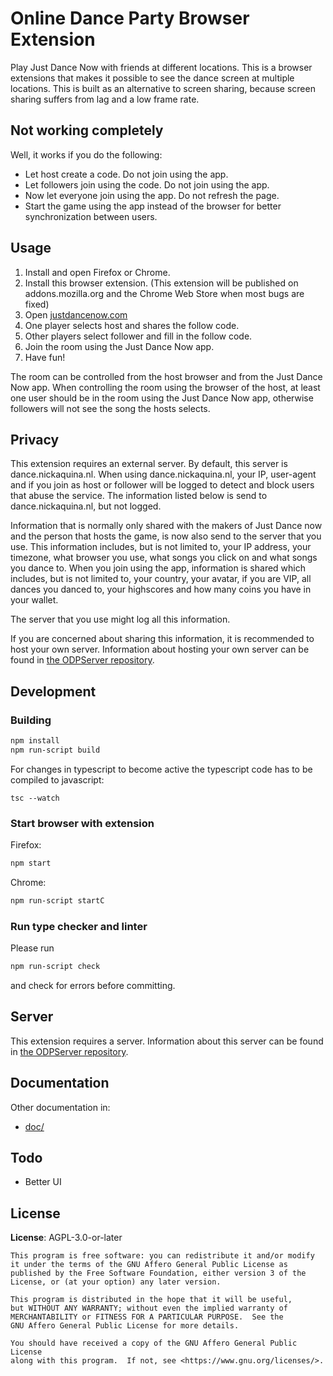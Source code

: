 # Online Dance Party Browser Extension

Play Just Dance Now with friends at different locations. This is a browser extensions that makes it
possible to see the dance screen at multiple locations. This is built as an alternative to screen
sharing, because screen sharing suffers from lag and a low frame rate.

## Not working completely
Well, it works if you do the following:
* Let host create a code. Do not join using the app.
* Let followers join using the code. Do not join using the app.
* Now let everyone join using the app. Do not refresh the page.
* Start the game using the app instead of the browser for better synchronization between users.

## Usage

1. Install and open Firefox or Chrome.
2. Install this browser extension. (This extension will be published on addons.mozilla.org and
   the Chrome Web Store when most bugs are fixed)
3. Open [justdancenow.com](https://justdancenow.com)
4. One player selects host and shares the follow code.
5. Other players select follower and fill in the follow code.
6. Join the room using the Just Dance Now app.
7. Have fun!

The room can be controlled from the host browser and from the Just Dance Now app. When controlling
the room using the browser of the host, at least one user should be in the room using the Just Dance
Now app, otherwise followers will not see the song the hosts selects.

## Privacy

This extension requires an external server. By default, this server is dance.nickaquina.nl. When
using dance.nickaquina.nl, your IP, user-agent and if you join as host or follower will be logged to
detect and block users that abuse the service. The information listed below is send to
dance.nickaquina.nl, but not logged.

Information that is normally only shared with the makers of Just Dance now and the person that hosts
the game, is now also send to the server that you use. This information includes, but is not limited
to, your IP address, your timezone, what browser you use, what songs you click on and what songs you
dance to. When you join using the app, information is shared which includes, but is not limited to,
your country, your avatar, if you are VIP, all dances you danced to, your highscores and how many
coins you have in your wallet.

The server that you use might log all this information.

If you are concerned about sharing this information, it is recommended to host your own server.
Information about hosting your own server can be found in
[the ODPServer repository](https://github.com/fantostisch/ODPServer).

## Development

### Building

```sh
npm install
npm run-script build
```

For changes in typescript to become active the typescript code has to be compiled to javascript:

```
tsc --watch
```

### Start browser with extension

Firefox:

```sh
npm start
```

Chrome:

```sh
npm run-script startC
```

### Run type checker and linter

Please run

```sh
npm run-script check
```

and check for errors before committing.

## Server

This extension requires a server. Information about this server can be found in
[the ODPServer repository](https://github.com/fantostisch/ODPServer).

## Documentation

Other documentation in:

* [doc/](doc/)

## Todo

* Better UI

## License

**License**:  AGPL-3.0-or-later

```
This program is free software: you can redistribute it and/or modify
it under the terms of the GNU Affero General Public License as
published by the Free Software Foundation, either version 3 of the
License, or (at your option) any later version.

This program is distributed in the hope that it will be useful,
but WITHOUT ANY WARRANTY; without even the implied warranty of
MERCHANTABILITY or FITNESS FOR A PARTICULAR PURPOSE.  See the
GNU Affero General Public License for more details.

You should have received a copy of the GNU Affero General Public License
along with this program.  If not, see <https://www.gnu.org/licenses/>.
```

